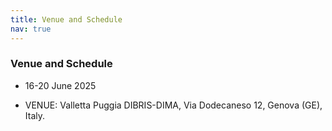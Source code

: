 ```yaml
---
title: Venue and Schedule
nav: true
---
```

### Venue and Schedule

* 16-20 June 2025

* VENUE: Valletta Puggia DIBRIS-DIMA, Via Dodecaneso 12, Genova (GE), Italy. 

   
